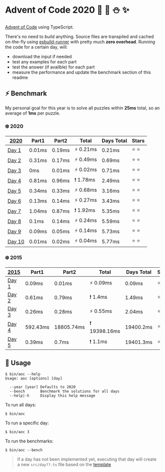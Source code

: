# Advent of Code 2020 :santa: :christmas_tree: :snowman: :sparkles: 

[Advent of Code](https://adventofcode.com/) using TypeScript.

There's no need to *build* anything. Source files are transpiled and cached on-the-fly using [esbuild-runner](https://github.com/folke/esbuild-runner/) with pretty much **zero overhead**. Running the code for a certain day, will:

* download the input if needed
* test any examples for each part
* test the answer (if availble) for each part
* measure the performance and update the benchmark section of this readme

## :zap: Benchmark

My personal goal for this year is to solve all puzzles within **25ms** total, so an average of **1ms** per puzzle.

<!-- RESULTS:BEGIN -->
### :snowflake: 2020
|[2020](./src/2020) | Part1 | Part2 | Total | Days Total | Stars|
|--- | --- | --- | --- | --- | ---|
|[Day 1](./src/2020/day1.ts) | 0.01ms | 0.19ms | ⚡️ 0.21ms | 0.21ms | :star: :star: |
|[Day 2](./src/2020/day2.ts) | 0.31ms | 0.17ms | ⚡️ 0.49ms | 0.69ms | :star: :star: |
|[Day 3](./src/2020/day3.ts) | 0ms | 0.01ms | ⚡️ 0.02ms | 0.71ms | :star: :star: |
|[Day 4](./src/2020/day4.ts) | 0.81ms | 0.96ms | ❗️ 1.78ms | 2.49ms | :star: :star: |
|[Day 5](./src/2020/day5.ts) | 0.34ms | 0.33ms | ⚡️ 0.68ms | 3.16ms | :star: :star: |
|[Day 6](./src/2020/day6.ts) | 0.13ms | 0.14ms | ⚡️ 0.27ms | 3.43ms | :star: :star: |
|[Day 7](./src/2020/day7.ts) | 1.04ms | 0.87ms | ❗️ 1.92ms | 5.35ms | :star: :star: |
|[Day 8](./src/2020/day8.ts) | 0.1ms | 0.14ms | ⚡️ 0.24ms | 5.59ms | :star: :star: |
|[Day 9](./src/2020/day9.ts) | 0.09ms | 0.05ms | ⚡️ 0.14ms | 5.73ms | :star: :star: |
|[Day 10](./src/2020/day10.ts) | 0.01ms | 0.02ms | ⚡️ 0.04ms | 5.77ms | :star: :star: |

### :snowflake: 2015
|[2015](./src/2015) | Part1 | Part2 | Total | Days Total | Stars|
|--- | --- | --- | --- | --- | ---|
|[Day 1](./src/2015/day1.ts) | 0.09ms | 0.01ms | ⚡️ 0.09ms | 0.09ms | :star: :star: |
|[Day 2](./src/2015/day2.ts) | 0.61ms | 0.79ms | ❗️ 1.4ms | 1.49ms | :star: :star: |
|[Day 3](./src/2015/day3.ts) | 0.26ms | 0.28ms | ⚡️ 0.55ms | 2.04ms | :star: :star: |
|[Day 4](./src/2015/day4.ts) | 592.43ms | 18805.74ms | ❗️ 19398.16ms | 19400.2ms | :star: :star: |
|[Day 5](./src/2015/day5.ts) | 0.39ms | 0.7ms | ❗️ 1.1ms | 19401.3ms | :star: :star: |
<!-- RESULTS:END -->

## :rocket: Usage

```shell
$ bin/aoc --help
Usage: aoc [options] [day]

  --year [year] Defaults to 2020       
  --bench       Benchmark the solutions for all days
  --help|-h     Display this help message
```

To run all days:

```shell
$ bin/aoc
```

To run a specific day:

```shell
$ bin/aoc 3
```

To run the benchmarks:

```shell
$ bin/aoc --bench
```

> if a day has not been implemented yet, executing that day will create a new `src/day??.ts` file based on the [template](src/day.template.ts)

